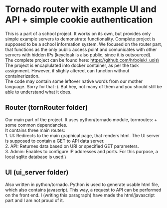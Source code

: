 # Tornado router with example UI and API + simple cookie authentication
This is a part of a school project. It works on its own, but provides only simple example servers to demonstrate functionality. Complete project is supposed to be a school information system. We focused on the router part, that functions as the only public access point and comunicates with other servers with hidden IPs (keycloak is also public, since it is outsourced).\
The complete project can be found here: https://github.com/hrbolek/_uois\
The project is encaplulated into docker container, as per the task assignment. However, if slighly altered, can function without containerization.\
The code may contain some leftover native words from our mother language. Sorry for that :). But hey, not many of them and you should still be able to understand what it does.

## Router (tornRouter folder)
Our main part of the project. It uses python/tornado module, tornroutes: <external project repo> + some common dependancies.\
It contains three main routes:\
    1. UI: Redirects to the main graphical page, that renders html. The UI server is supposed to contain a GET to API data server.\
    2. API: Returnes data based on URI or specified GET parameters.\
    3. Admin: Enables to configure IP addresses and ports. For this purpose, a local sqlite database is used.\

## UI (ui_server folder)
Also written in python/tornado. Python is used to generate usable html file, which also contains javascript. This way, a request to API can be performed on the front end. I (writing this paragraph) have made the html/javascript part and I am not proud of it. 

